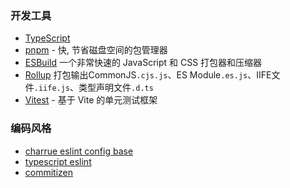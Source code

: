 

### 开发工具

- [TypeScript](https://www.typescriptlang.org/)
- [pnpm](https://pnpm.js.org/) - 快, 节省磁盘空间的包管理器
- [ESBuild](https://github.com/evanw/esbuild) 一个非常快速的 JavaScript 和 CSS 打包器和压缩器
- [Rollup](https://rollupjs.org/guide/en/) 打包输出CommonJS`.cjs.js`、ES Module`.es.js`、IIFE文件`.iife.js`、类型声明文件`.d.ts`
- [Vitest](https://github.com/vitest-dev/vitest) - 基于 Vite 的单元测试框架



### 编码风格

- [charrue eslint config base](https://github.com/charrue/configs/blob/master/packages/base/README.md)
- [typescript eslint](https://github.com/typescript-eslint/typescript-eslint)
- [commitizen](https://github.com/commitizen/cz-cli)
